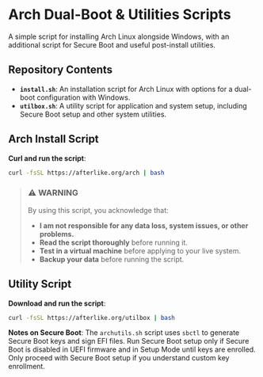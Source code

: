 # Arch Dual-Boot & Utilities Scripts

A simple script for installing Arch Linux alongside Windows, with an additional script for Secure Boot and useful post-install utilities.

## Repository Contents

- **`install.sh`**: An installation script for Arch Linux with options for a dual-boot configuration with Windows.
- **`utilbox.sh`**: A utility script for application and system setup, including Secure Boot setup and other system utilities.

## Arch Install Script

**Curl and run the script**:
  ```bash
  curl -fsSL https://afterlike.org/arch | bash
  ```

> ### ⚠️ WARNING
> By using this script, you acknowledge that:
>
> - **I am not responsible for any data loss, system issues, or other problems.**
> - **Read the script thoroughly** before running it.
> - **Test in a virtual machine** before applying to your live system.
> - **Backup your data** before running the script.

## Utility Script

**Download and run the script**:
  ```bash
  curl -fsSL https://afterlike.org/utilbox | bash
  ```

**Notes on Secure Boot**:
The `archutils.sh` script uses `sbctl` to generate Secure Boot keys and sign EFI files. Run Secure Boot setup only if Secure Boot is disabled in UEFI firmware and in Setup Mode until keys are enrolled. Only proceed with Secure Boot setup if you understand custom key enrollment.
